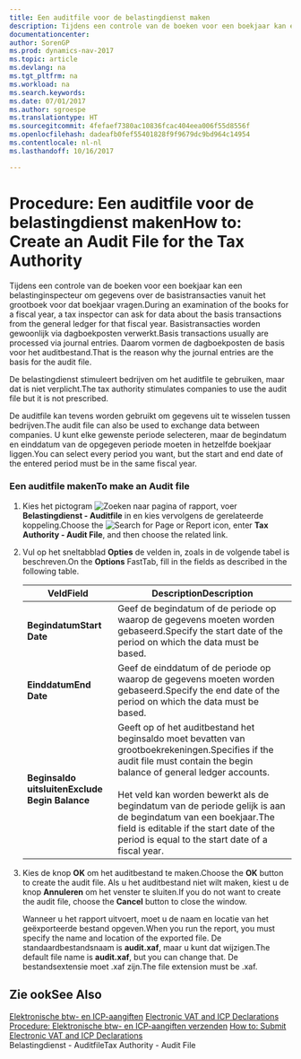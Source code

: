 ```yaml
---
title: Een auditfile voor de belastingdienst maken
description: Tijdens een controle van de boeken voor een boekjaar kan een belastinginspecteur om gegevens over de basistransacties vanuit het grootboek voor dat boekjaar vragen. Basistransacties worden gewoonlijk via dagboekposten verwerkt. Daarom vormen de dagboekposten de basis voor het auditbestand.
documentationcenter: 
author: SorenGP
ms.prod: dynamics-nav-2017
ms.topic: article
ms.devlang: na
ms.tgt_pltfrm: na
ms.workload: na
ms.search.keywords: 
ms.date: 07/01/2017
ms.author: sgroespe
ms.translationtype: HT
ms.sourcegitcommit: 4fefaef7380ac10836fcac404eea006f55d8556f
ms.openlocfilehash: dadeafb0fef55401828f9f9679dc9bd964c14954
ms.contentlocale: nl-nl
ms.lasthandoff: 10/16/2017

---
```

# <a name="how-to-create-an-audit-file-for-the-tax-authority"></a><span data-ttu-id="c148a-105">Procedure: Een auditfile voor de belastingdienst maken</span><span class="sxs-lookup"><span data-stu-id="c148a-105">How to: Create an Audit File for the Tax Authority</span></span>
<span data-ttu-id="c148a-106">Tijdens een controle van de boeken voor een boekjaar kan een belastinginspecteur om gegevens over de basistransacties vanuit het grootboek voor dat boekjaar vragen.</span><span class="sxs-lookup"><span data-stu-id="c148a-106">During an examination of the books for a fiscal year, a tax inspector can ask for data about the basis transactions from the general ledger for that fiscal year.</span></span> <span data-ttu-id="c148a-107">Basistransacties worden gewoonlijk via dagboekposten verwerkt.</span><span class="sxs-lookup"><span data-stu-id="c148a-107">Basis transactions usually are processed via journal entries.</span></span> <span data-ttu-id="c148a-108">Daarom vormen de dagboekposten de basis voor het auditbestand.</span><span class="sxs-lookup"><span data-stu-id="c148a-108">That is the reason why the journal entries are the basis for the audit file.</span></span>  
  
 <span data-ttu-id="c148a-109">De belastingdienst stimuleert bedrijven om het auditfile te gebruiken, maar dat is niet verplicht.</span><span class="sxs-lookup"><span data-stu-id="c148a-109">The tax authority stimulates companies to use the audit file but it is not prescribed.</span></span>  
  
 <span data-ttu-id="c148a-110">De auditfile kan tevens worden gebruikt om gegevens uit te wisselen tussen bedrijven.</span><span class="sxs-lookup"><span data-stu-id="c148a-110">The audit file can also be used to exchange data between companies.</span></span> <span data-ttu-id="c148a-111">U kunt elke gewenste periode selecteren, maar de begindatum en einddatum van de opgegeven periode moeten in hetzelfde boekjaar liggen.</span><span class="sxs-lookup"><span data-stu-id="c148a-111">You can select every period you want, but the start and end date of the entered period must be in the same fiscal year.</span></span>  
  
### <a name="to-make-an-audit-file"></a><span data-ttu-id="c148a-112">Een auditfile maken</span><span class="sxs-lookup"><span data-stu-id="c148a-112">To make an Audit file</span></span>  
  
1.  <span data-ttu-id="c148a-113">Kies het pictogram ![Zoeken naar pagina of rapport](media/ui-search/search_small.png "pictogram Zoeken naar pagina of rapport"), voer **Belastingdienst - Auditfile** in en kies vervolgens de gerelateerde koppeling.</span><span class="sxs-lookup"><span data-stu-id="c148a-113">Choose the ![Search for Page or Report](media/ui-search/search_small.png "Search for Page or Report icon") icon, enter **Tax Authority - Audit File**, and then choose the related link.</span></span>  
  
2.  <span data-ttu-id="c148a-114">Vul op het sneltabblad **Opties** de velden in, zoals in de volgende tabel is beschreven.</span><span class="sxs-lookup"><span data-stu-id="c148a-114">On the **Options** FastTab, fill in the fields as described in the following table.</span></span>  
  
    |<span data-ttu-id="c148a-115">Veld</span><span class="sxs-lookup"><span data-stu-id="c148a-115">Field</span></span>|<span data-ttu-id="c148a-116">Description</span><span class="sxs-lookup"><span data-stu-id="c148a-116">Description</span></span>|  
    |---------------------------------|---------------------------------------|  
    |<span data-ttu-id="c148a-117">**Begindatum**</span><span class="sxs-lookup"><span data-stu-id="c148a-117">**Start Date**</span></span>|<span data-ttu-id="c148a-118">Geef de begindatum of de periode op waarop de gegevens moeten worden gebaseerd.</span><span class="sxs-lookup"><span data-stu-id="c148a-118">Specify the start date of the period on which the data must be based.</span></span>|  
    |<span data-ttu-id="c148a-119">**Einddatum**</span><span class="sxs-lookup"><span data-stu-id="c148a-119">**End Date**</span></span>|<span data-ttu-id="c148a-120">Geef de einddatum of de periode op waarop de gegevens moeten worden gebaseerd.</span><span class="sxs-lookup"><span data-stu-id="c148a-120">Specify the end date of the period on which the data must be based.</span></span>|  
    |<span data-ttu-id="c148a-121">**Beginsaldo uitsluiten**</span><span class="sxs-lookup"><span data-stu-id="c148a-121">**Exclude Begin Balance**</span></span>|<span data-ttu-id="c148a-122">Geeft op of het auditbestand het beginsaldo moet bevatten van grootboekrekeningen.</span><span class="sxs-lookup"><span data-stu-id="c148a-122">Specifies if the audit file must contain the begin balance of general ledger accounts.</span></span><br /><br /> <span data-ttu-id="c148a-123">Het veld kan worden bewerkt als de begindatum van de periode gelijk is aan de begindatum van een boekjaar.</span><span class="sxs-lookup"><span data-stu-id="c148a-123">The field is editable if the start date of the period is equal to the start date of a fiscal year.</span></span>|  
  
3.  <span data-ttu-id="c148a-124">Kies de knop **OK** om het auditbestand te maken.</span><span class="sxs-lookup"><span data-stu-id="c148a-124">Choose the **OK** button to create the audit file.</span></span> <span data-ttu-id="c148a-125">Als u het auditbestand niet wilt maken, kiest u de knop **Annuleren** om het venster te sluiten.</span><span class="sxs-lookup"><span data-stu-id="c148a-125">If you do not want to create the audit file, choose the **Cancel** button to close the window.</span></span>  
  
     <span data-ttu-id="c148a-126">Wanneer u het rapport uitvoert, moet u de naam en locatie van het geëxporteerde bestand opgeven.</span><span class="sxs-lookup"><span data-stu-id="c148a-126">When you run the report, you must specify the name and location of the exported file.</span></span> <span data-ttu-id="c148a-127">De standaardbestandsnaam is **audit.xaf**, maar u kunt dat wijzigen.</span><span class="sxs-lookup"><span data-stu-id="c148a-127">The default file name is **audit.xaf**, but you can change that.</span></span> <span data-ttu-id="c148a-128">De bestandsextensie moet .xaf zijn.</span><span class="sxs-lookup"><span data-stu-id="c148a-128">The file extension must be .xaf.</span></span>  
  
## <a name="see-also"></a><span data-ttu-id="c148a-129">Zie ook</span><span class="sxs-lookup"><span data-stu-id="c148a-129">See Also</span></span>  
 <span data-ttu-id="c148a-130">[Elektronische btw- en ICP-aangiften](electronic-vat-and-icp-declarations.md) </span><span class="sxs-lookup"><span data-stu-id="c148a-130">[Electronic VAT and ICP Declarations](electronic-vat-and-icp-declarations.md) </span></span>  
 <span data-ttu-id="c148a-131">[Procedure: Elektronische btw- en ICP-aangiften verzenden](how-to-submit-electronic-vat-and-icp-declarations.md) </span><span class="sxs-lookup"><span data-stu-id="c148a-131">[How to: Submit Electronic VAT and ICP Declarations](how-to-submit-electronic-vat-and-icp-declarations.md) </span></span>  
 <span data-ttu-id="c148a-132">Belastingdienst - Auditfile</span><span class="sxs-lookup"><span data-stu-id="c148a-132">Tax Authority - Audit File</span></span>
